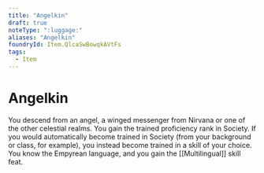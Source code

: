 ```yaml
---
title: "Angelkin"
draft: true
noteType: ":luggage:"
aliases: "Angelkin"
foundryId: Item.QlcaSwBowqkAVtFs
tags:
  - Item
---
```


# Angelkin

You descend from an angel, a winged messenger from Nirvana or one of the other celestial realms. You gain the trained proficiency rank in Society. If you would automatically become trained in Society (from your background or class, for example), you instead become trained in a skill of your choice. You know the Empyrean language, and you gain the [[Multilingual]] skill feat.
